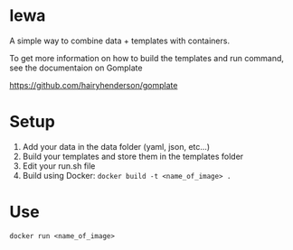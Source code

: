 # lewa
A simple way to combine data + templates with containers.

To get more information on how to build the templates and run command, see the documentaion on Gomplate

https://github.com/hairyhenderson/gomplate

# Setup

1. Add your data in the data folder (yaml, json, etc...)
2. Build your templates and store them in the templates folder
3. Edit your run.sh file
4. Build using Docker: `docker build -t <name_of_image> .`

# Use
`docker run <name_of_image>`
